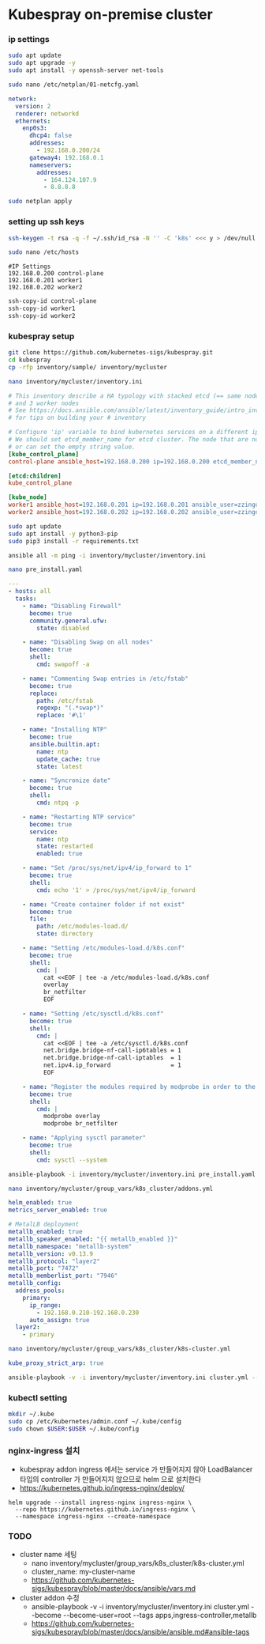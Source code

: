 # Kubespray on-premise cluster

### ip settings

```bash
sudo apt update
sudo apt upgrade -y
sudo apt install -y openssh-server net-tools
```

```bash
sudo nano /etc/netplan/01-netcfg.yaml
```

```yaml
network:
  version: 2
  renderer: networkd
  ethernets:
    enp0s3:
      dhcp4: false
      addresses:
        - 192.168.0.200/24
      gateway4: 192.168.0.1
      nameservers:
        addresses:
          - 164.124.107.9
          - 8.8.8.8
```

```bash
sudo netplan apply
```

### setting up ssh keys

```bash
ssh-keygen -t rsa -q -f ~/.ssh/id_rsa -N '' -C 'k8s' <<< y > /dev/null 2>&1
```

```bash
sudo nano /etc/hosts
```

```plaintext
#IP Settings
192.168.0.200 control-plane
192.168.0.201 worker1
192.168.0.202 worker2
```

```bash
ssh-copy-id control-plane
ssh-copy-id worker1
ssh-copy-id worker2
```

### kubespray setup

```bash
git clone https://github.com/kubernetes-sigs/kubespray.git
cd kubespray
cp -rfp inventory/sample/ inventory/mycluster
```

```bash
nano inventory/mycluster/inventory.ini
```

```ini
# This inventory describe a HA typology with stacked etcd (== same nodes as control plane)
# and 3 worker nodes
# See https://docs.ansible.com/ansible/latest/inventory_guide/intro_inventory.html
# for tips on building your # inventory

# Configure 'ip' variable to bind kubernetes services on a different ip than the default iface
# We should set etcd_member_name for etcd cluster. The node that are not etcd members do not need to>
# or can set the empty string value.
[kube_control_plane]
control-plane ansible_host=192.168.0.200 ip=192.168.0.200 etcd_member_name=etcd1 ansible_user=zzingo ansible_become_password=170114

[etcd:children]
kube_control_plane

[kube_node]
worker1 ansible_host=192.168.0.201 ip=192.168.0.201 ansible_user=zzingo ansible_become_password=170114
worker2 ansible_host=192.168.0.202 ip=192.168.0.202 ansible_user=zzingo ansible_become_password=170114
```

```bash
sudo apt update
sudo apt install -y python3-pip
sudo pip3 install -r requirements.txt
```

```bash
ansible all -m ping -i inventory/mycluster/inventory.ini
```

```bash
nano pre_install.yaml
```

```yaml
---
- hosts: all
  tasks:
    - name: "Disabling Firewall"
      become: true
      community.general.ufw:
        state: disabled

    - name: "Disabling Swap on all nodes"
      become: true
      shell:
        cmd: swapoff -a

    - name: "Commenting Swap entries in /etc/fstab"
      become: true
      replace:
        path: /etc/fstab
        regexp: "(.*swap*)"
        replace: '#\1'

    - name: "Installing NTP"
      become: true
      ansible.builtin.apt:
        name: ntp
        update_cache: true
        state: latest

    - name: "Syncronize date"
      become: true
      shell:
        cmd: ntpq -p

    - name: "Restarting NTP service"
      become: true
      service:
        name: ntp
        state: restarted
        enabled: true

    - name: "Set /proc/sys/net/ipv4/ip_forward to 1"
      become: true
      shell:
        cmd: echo '1' > /proc/sys/net/ipv4/ip_forward

    - name: "Create container folder if not exist"
      become: true
      file:
        path: /etc/modules-load.d/
        state: directory

    - name: "Setting /etc/modules-load.d/k8s.conf"
      become: true
      shell:
        cmd: |
          cat <<EOF | tee -a /etc/modules-load.d/k8s.conf
          overlay
          br_netfilter
          EOF

    - name: "Setting /etc/sysctl.d/k8s.conf"
      become: true
      shell:
        cmd: |
          cat <<EOF | tee -a /etc/sysctl.d/k8s.conf
          net.bridge.bridge-nf-call-ip6tables = 1
          net.bridge.bridge-nf-call-iptables  = 1
          net.ipv4.ip_forward                 = 1
          EOF

    - name: "Register the modules required by modprobe in order to the kernel"
      become: true
      shell:
        cmd: |
          modprobe overlay
          modprobe br_netfilter

    - name: "Applying sysctl parameter"
      become: true
      shell:
        cmd: sysctl --system
```

```bash
ansible-playbook -i inventory/mycluster/inventory.ini pre_install.yaml --become --become-user=root
```

```bash
nano inventory/mycluster/group_vars/k8s_cluster/addons.yml
```

```yaml
helm_enabled: true
metrics_server_enabled: true

# MetalLB deployment
metallb_enabled: true
metallb_speaker_enabled: "{{ metallb_enabled }}"
metallb_namespace: "metallb-system"
metallb_version: v0.13.9
metallb_protocol: "layer2"
metallb_port: "7472"
metallb_memberlist_port: "7946"
metallb_config:
  address_pools:
    primary:
      ip_range:
        - 192.168.0.210-192.168.0.230
      auto_assign: true
  layer2:
    - primary
```

```bash
nano inventory/mycluster/group_vars/k8s_cluster/k8s-cluster.yml
```

```yaml
kube_proxy_strict_arp: true
```

```bash
ansible-playbook -v -i inventory/mycluster/inventory.ini cluster.yml --become --become-user=root
```

### kubectl setting

```bash
mkdir ~/.kube
sudo cp /etc/kubernetes/admin.conf ~/.kube/config
sudo chown $USER:$USER ~/.kube/config
```

### nginx-ingress 설치

- kubespray addon ingress 에서는 service 가 만들어지지 않아 LoadBalancer 타입의 controller 가 만들어지지 않으므로 helm 으로 설치한다
- https://kubernetes.github.io/ingress-nginx/deploy/

```
helm upgrade --install ingress-nginx ingress-nginx \
  --repo https://kubernetes.github.io/ingress-nginx \
  --namespace ingress-nginx --create-namespace
```

### TODO

- cluster name 세팅
  - nano inventory/mycluster/group_vars/k8s_cluster/k8s-cluster.yml
  - cluster_name: my-cluster-name
  - https://github.com/kubernetes-sigs/kubespray/blob/master/docs/ansible/vars.md
- cluster addon 수정
  - ansible-playbook -v -i inventory/mycluster/inventory.ini cluster.yml --become --become-user=root --tags apps,ingress-controller,metallb
  - https://github.com/kubernetes-sigs/kubespray/blob/master/docs/ansible/ansible.md#ansible-tags
